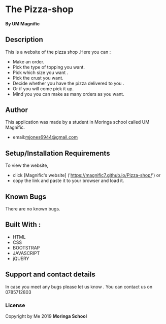 # The Pizza-shop
#### By **UM Magnific**
## Description
This is a website of the pizza shop .Here you  can :

* Make an order.
* Pick the type of topping you want.
* Pick which size you want .
* Pick the crust you want.
* Decide whether you have the pizza delivered to you .
* Or if you will come pick it up.
* Mind you you can make as many orders as you want.

 
## Author
This application was made by a student in Moringa school called UM Magnific.
* email:mjones6944@gmail.com

## Setup/Installation Requirements

To view the website, 
* click [Magnific's website]
('https://magnific7.github.io/Pizza-shop/') or 
* copy the link and paste it to your browser and load it.  
## Known Bugs

There are no known bugs.

## Built With :

* HTML
* CSS
* BOOTSTRAP
* JAVASCRIPT
* jQUERY

## Support and contact details
In case you meet any bugs please let us know .
You can contact us on 0785712803
### License
Copyright by Me 2019 **Moringa School**
